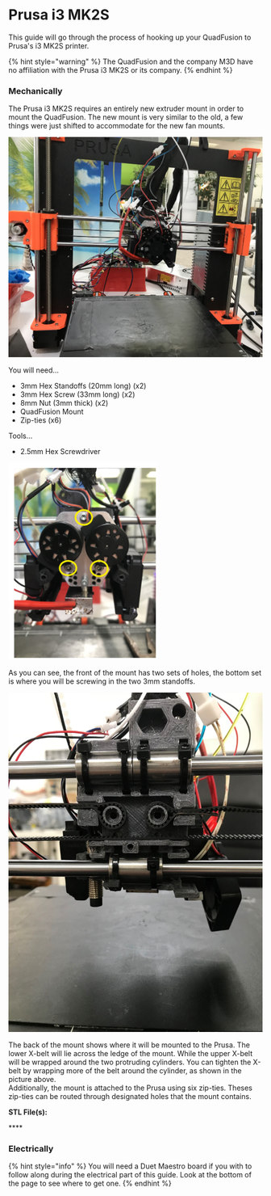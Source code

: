 # Prusa i3 MK2S

This guide will go through the process of hooking up your QuadFusion to Prusa's i3 MK2S printer.

{% hint style="warning" %}
The QuadFusion and the company M3D have no affiliation with the Prusa i3 MK2S or its company.
{% endhint %}

### Mechanically

The Prusa i3 MK2S requires an entirely new extruder mount in order to mount the QuadFusion. The new mount is very similar to the old, a few things were just shifted to accommodate for the new fan mounts.

![](../.gitbook/assets/img_1390.jpg)

You will need...  
- 3mm Hex Standoffs \(20mm long\) \(x2\)  
- 3mm Hex Screw \(33mm long\) \(x2\)  
- 8mm Nut \(3mm thick\) \(x2\)  
- QuadFusion Mount  
- Zip-ties \(x6\)

Tools...  
- 2.5mm Hex Screwdriver

![Front](../.gitbook/assets/image%20%2858%29.png)

As you can see, the front of the mount has two sets of holes, the bottom set is where you will be screwing in the two 3mm standoffs.

![Back](../.gitbook/assets/image%20%2820%29.png)

The back of the mount shows where it will be mounted to the Prusa. The lower X-belt will lie across the ledge of the mount. While the upper X-belt will be wrapped around the two protruding cylinders. You can tighten the X-belt by wrapping more of the belt around the cylinder, as shown in the picture above.   
Additionally, the mount is attached to the Prusa using six zip-ties. Theses zip-ties can be routed through designated holes that the mount contains. 

**STL File\(s\):**

\*\*\*\*

### **Electrically**

{% hint style="info" %}
You will need a Duet Maestro board if you with to follow along during the electrical part of this guide. Look at the bottom of the page to see where to get one.
{% endhint %}



